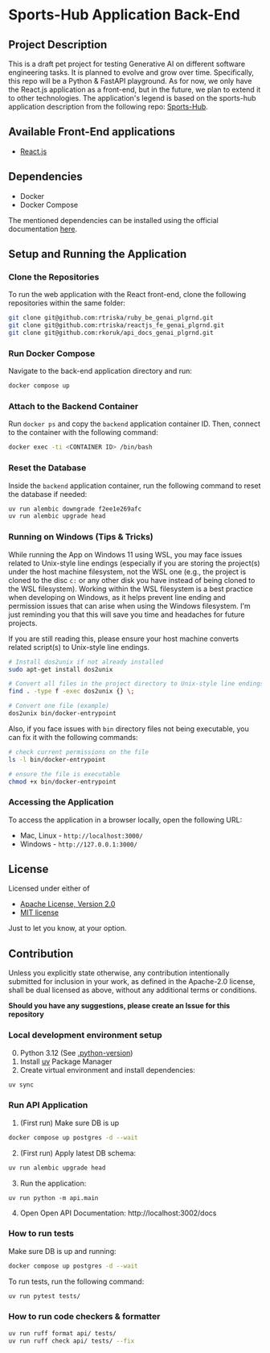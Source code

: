 # Sports-Hub Application Back-End

## Project Description

This is a draft pet project for testing Generative AI on different software engineering tasks. It is planned to evolve and grow over time. Specifically, this repo will be a Python & FastAPI playground. As for now, we only have the React.js application as a front-end, but in the future, we plan to extend it to other technologies. The application's legend is based on the sports-hub application description from the following repo: [Sports-Hub](https://github.com/dark-side/sports-hub).

## Available Front-End applications

- [React.js](https://github.com/rtriska/reactjs_fe_genai_plgrnd)

## Dependencies

- Docker
- Docker Compose

The mentioned dependencies can be installed using the official documentation [here](https://docs.docker.com/compose/install/).

## Setup and Running the Application

### Clone the Repositories

To run the web application with the React front-end, clone the following repositories within the same folder:

```sh
git clone git@github.com:rtriska/ruby_be_genai_plgrnd.git
git clone git@github.com:rtriska/reactjs_fe_genai_plgrnd.git
git clone git@github.com:rkoruk/api_docs_genai_plgrnd.git
```

### Run Docker Compose

Navigate to the back-end application directory and run:

```sh
docker compose up
```

### Attach to the Backend Container

Run `docker ps` and copy the `backend` application container ID. Then, connect to the container with the following command:

```sh
docker exec -ti <CONTAINER ID> /bin/bash
```

### Reset the Database

Inside the `backend` application container, run the following command to reset the database if needed:

```sh
uv run alembic downgrade f2ee1e269afc
uv run alembic upgrade head
```

### Running on Windows (Tips & Tricks)

While running the App on Windows 11 using WSL, you may face issues related to Unix-style line endings (especially if you are storing the project(s) under the host machine filesystem, not the WSL one (e.g., the project is cloned to the disc `c:` or any other disk you have instead of being cloned to the WSL filesystem). Working within the WSL filesystem is a best practice when developing on Windows, as it helps prevent line ending and permission issues that can arise when using the Windows filesystem. I'm just reminding you that this will save you time and headaches for future projects.

If you are still reading this, please ensure your host machine converts related script(s) to Unix-style line endings.

```sh
# Install dos2unix if not already installed
sudo apt-get install dos2unix

# Convert all files in the project directory to Unix-style line endings
find . -type f -exec dos2unix {} \;

# Convert one file (example)
dos2unix bin/docker-entrypoint
```

Also, if you face issues with `bin` directory files not being executable, you can fix it with the following commands:

```sh
# check current permissions on the file
ls -l bin/docker-entrypoint

# ensure the file is executable
chmod +x bin/docker-entrypoint
```

### Accessing the Application

To access the application in a browser locally, open the following URL:

- Mac, Linux - `http://localhost:3000/`
- Windows - `http://127.0.0.1:3000/`

## License

Licensed under either of

- [Apache License, Version 2.0](http://www.apache.org/licenses/LICENSE-2.0)
- [MIT license](http://opensource.org/licenses/MIT)

Just to let you know, at your option.

## Contribution

Unless you explicitly state otherwise, any contribution intentionally submitted for inclusion in your work, as defined in the Apache-2.0 license, shall be dual licensed as above, without any additional terms or conditions.

**Should you have any suggestions, please create an Issue for this repository**

### Local development environment setup

0. Python 3.12 (See [.python-version](./.python-version))
1. Install [uv](https://docs.astral.sh/uv/getting-started/installation/) Package Manager
2. Create virtual environment and install dependencies:

```sh
uv sync
```

### Run API Application

1. (First run) Make sure DB is up

```sh
docker compose up postgres -d --wait
```

2. (First run) Apply latest DB schema:

```sh
uv run alembic upgrade head
```

3. Run the application:

```
uv run python -m api.main
```

4. Open Open API Documentation: http://localhost:3002/docs

### How to run tests

Make sure DB is up and running:

```sh
docker compose up postgres -d --wait
```

To run tests, run the following command:

```sh
uv run pytest tests/
```

### How to run code checkers & formatter

```sh
uv run ruff format api/ tests/
uv run ruff check api/ tests/ --fix
```
